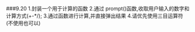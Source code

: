 
###9.20
1.封装一个用于计算的函数
2.通过 prompt()函数,收取用户输入的数字和计算方式(+-*/);
3.通过函数进行计算,并直接弹出结果
4.请优先使用三目运算符(不使用也可以)